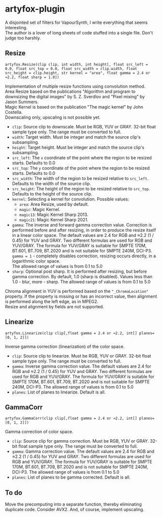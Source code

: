 # artyfox-plugin
A disjointed set of filters for VapourSynth, I write everything that seems interesting.  
The author is a lover of long sheets of code stuffed into a single file. Don't judge too harshly.  
## Resize
`artyfox.Resize(clip clip, int width, int height[, float src_left = 0.0, float src_top = 0.0, float src_width = clip.width, float src_height = clip.height, str kernel = "area", float gamma = 2.4 or ≈2.2, float sharp = 1.0])`

Implementation of multiple resize functions using convolution method.  
Area Resize based on the publications "Algorithm and program to downsizing the digital images" by S. Z. Sverdlov and "Pixel mixing" by Jason Summers.  
Magic Kernel is based on the publication "The magic kernel" by John Costella.  
Downscaling only, upscaling is not possible yet.  
* `clip`: Source clip to downscale. Must be RGB, YUV or GRAY. 32-bit float sample type only. The range must be converted to full.
* `width`: Target width. Must be integer and match the source clip's subsampling.
* `height`: Target height. Must be integer and match the source clip's subsampling.
* `src_left`: The `x` coordinate of the point where the region to be resized starts. Defaults to 0.0
* `src_top`: The `y` coordinate of the point where the region to be resized starts. Defaults to 0.0
* `src_width`: The width of the region to be resized relative to `src_left`. Defaults to the width of the source clip.
* `src_height`: The height of the region to be resized relative to `src_top`. Defaults to the height of the source clip.
* `kernel`: Selecting a kernel for convolution. Possible values:
  * `area`: Area Resize, used by default.
  * `magic`: Magic Kernel.
  * `magic13`: Magic Kernel Sharp 2013.
  * `magic21`: Magic Kernel Sharp 2021.
* `gamma`: The inverse and forward gamma correction value. Correction is performed before and after resizing, in order to produce the resize itself in a linear color space. The default values ​​are 2.4 for RGB and ≈2.2 (1 / 0.45) for YUV and GRAY. Two different formulas are used for RGB and YUV/GRAY. The formula for YUV/GRAY is suitable for SMPTE 170M, BT.601, BT.709, BT.2020 and is not suitable for SMPTE 240M, DCI-P3.  
`gamma = 1` - completely disables correction, resizing occurs directly, in a logarithmic color space.  
The allowed range of values ​​is from 0.1 to 5.0
* `sharp`: Optional post sharp. It is performed after resizing, but before gamma correction. By default, 1.0 (sharp is disabled). Values ​​​​less than 1.0 - blur, more - sharp. The allowed range of values ​​is from 0.1 to 5.0

Chroma alignment in YUV is performed based on the `"_ChromaLocation"` property. If the property is missing or has an incorrect value, then alignment is performed along the left edge, as in MPEG2.  
Resize and alignment by fields are not supported.

## Linearize
`artyfox.Linearize(clip clip[,float gamma = 2.4 or ≈2.2, int[] planes=[0, 1, 2]])`

Inverse gamma correction (linearization) of the color space.
* `clip`: Source clip to linearize. Must be RGB, YUV or GRAY. 32-bit float sample type only. The range must be converted to full.
* `gamma`: Inverse gamma correction value. The default values ​​are 2.4 for RGB and ≈2.2 (1 / 0.45) for YUV and GRAY. Two different formulas are used for RGB and YUV/GRAY. The formula for YUV/GRAY is suitable for SMPTE 170M, BT.601, BT.709, BT.2020 and is not suitable for SMPTE 240M, DCI-P3. The allowed range of values ​​is from 0.1 to 5.0
* `planes`: List of planes to linearize. Default is all.

## GammaCorr
`artyfox.GammaCorr(clip clip[,float gamma = 2.4 or ≈2.2, int[] planes=[0, 1, 2]])`

Gamma correction of color space.
* `clip`: Source clip for gamma correction. Must be RGB, YUV or GRAY. 32-bit float sample type only. The range must be converted to full.
* `gamma`: Gamma correction value. The default values ​​are 2.4 for RGB and ≈2.2 (1 / 0.45) for YUV and GRAY. Two different formulas are used for RGB and YUV/GRAY. The formula for YUV/GRAY is suitable for SMPTE 170M, BT.601, BT.709, BT.2020 and is not suitable for SMPTE 240M, DCI-P3. The allowed range of values ​​is from 0.1 to 5.0
* `planes`: List of planes to be gamma corrected. Default is all.
## To do
Move the precomputing into a separate function, thereby eliminating duplicate code. Consider AVX2. And, of course, implement upscaling.
